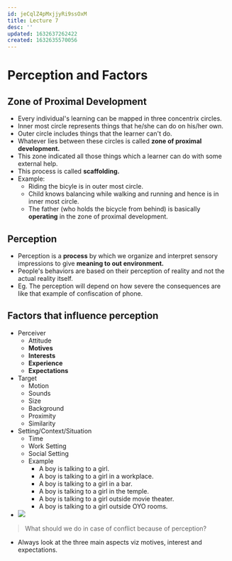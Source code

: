```yaml
---
id: jeCqlZ4pMxjjyRi9ssOxM
title: Lecture 7
desc: ''
updated: 1632637262422
created: 1632635570056
---
```


# Perception and Factors

## Zone of Proximal Development
* Every individual's learning can be mapped in three concentrix circles.
* Inner most circle represents things that he/she can do on his/her own.
* Outer circle includes things that the learner can't do.
* Whatever lies between these circles is called **zone of proximal development.**
* This zone indicated all those things which a learner can do with some external help.
* This process is called **scaffolding.**
* Example:
    * Riding the bicyle is in outer most circle.
    * Child knows balancing while walking and running and hence is in inner most circle.
    * The father (who holds the bicycle from behind) is basically **operating** in the zone of proximal development.

## Perception
* Perception is a **process** by which we organize and interpret sensory impressions to give **meaning to out environment.**
* People's behaviors are based on their perception of reality and not the actual reality itself.
* Eg. The perception will depend on how severe the consequences are like that example of confiscation of phone.

## Factors that influence perception
* Perceiver
    * Attitude
    * **Motives**
    * **Interests**
    * **Experience**
    * **Expectations**
* Target
    * Motion
    * Sounds
    * Size
    * Background
    * Proximity
    * Similarity
* Setting/Context/Situation
    * Time
    * Work Setting
    * Social Setting
    * Example
        * A boy is talking to a girl.
        * A boy is talking to a girl in a workplace.
        * A boy is talking to a girl in a bar.
        * A boy is talking to a girl in the temple.
        * A boy is talking to a girl outside movie theater.
        * A boy is talking to a girl outside OYO rooms.
* ![](/assets/images/2021-09-26-11-50-53.png)

> What should we do in case of conflict because of perception?
* Always look at the three main aspects viz motives, interest and expectations.